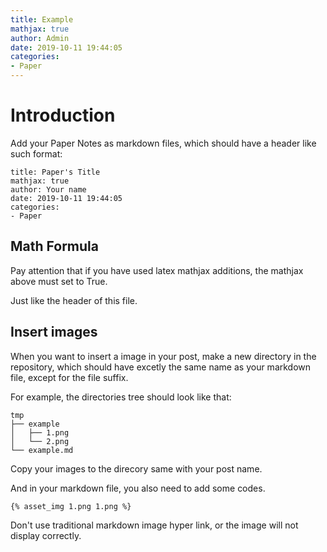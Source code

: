 ```yaml
---
title: Example
mathjax: true
author: Admin
date: 2019-10-11 19:44:05
categories: 
- Paper
---
```


# Introduction

Add your Paper Notes as markdown files, which should have a header like such format:

```
title: Paper's Title
mathjax: true
author: Your name
date: 2019-10-11 19:44:05
categories: 
- Paper
```

## Math Formula

Pay attention that if you have used latex mathjax additions, the mathjax above must set to True.

Just like the header of this file.

## Insert images

When you want to insert a image in your post, make a new directory in the repository, which should have excetly the same name as your markdown file, except for the file suffix.

For example, the directories tree should look like that:

```
tmp
├── example
│   ├── 1.png
│   └── 2.png
└── example.md
```

Copy your images to the direcory same with your post name.

And in your markdown file, you also need to add some codes.

```markdown
{% asset_img 1.png 1.png %}
```

Don't use traditional markdown image hyper link, or the image will not display correctly.
